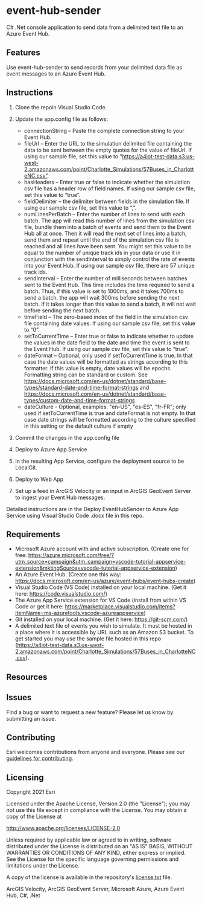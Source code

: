 # event-hub-sender
C# .Net console application to send data from a delimited text file to an Azure Event Hub.



## Features
Use event-hub-sender to send records from your delimited data file as event messages to an Azure Event Hub. 

## Instructions

1. Clone the repoin Visual Studio Code.
2. Update the app.config file as follows:

    -	connectionString – Paste the complete connection string to your Event Hub.
    -	fileUrl – Enter the URL to the simulation delimited file containing the data to be sent between the empty quotes for the value of fileUrl. If using our sample file, set this value to “https://a4iot-test-data.s3.us-west-2.amazonaws.com/point/Charlotte_Simulations/57Buses_in_CharlotteNC.csv”.
    -	hasHeaders – Enter true or false to indicate whether the simulation csv file has a header row of field names. If using our sample csv file, set this value to “true”.
    -	fieldDelimiter – the delimiter between fields in the simulation file. If using our sample csv file, set this value to “,”.
    -	numLinesPerBatch – Enter the number of lines to send with each batch. The app will read this number of lines from the simulation csv file, bundle them into a batch of events and send them to the Event Hub all at once. Then it will read the next set of lines into a batch, send them and repeat until the end of the simulation csv file is reached and all lines have been sent. You might set this value to be equal to the number of unique track ids in your data or use it in conjunction with the sendInterval to simply control the rate of events into your Event Hub. If using our sample csv file, there are 57 unique track ids.
    -	sendInterval – Enter the number of milliseconds between batches sent to the Event Hub. This time includes the time required to send a batch. Thus, if this value is set to 1000ms, and it takes 700ms to send a batch, the app will wait 300ms before sending the next batch. If it takes longer than this value to send a batch, it will not wait before sending the next batch.
    -	timeField – The zero-based index of the field in the simulation csv file containing date values. If using our sample csv file, set this value to “0”.
    -	setToCurrentTime – Enter true or false to indicate whether to update the values in the date field to the date and time the event is sent to the Event Hub. If using our sample csv file, set this value to “true”. 
    -	dateFormat – Optional, only used if setToCurrentTime is true. In that case the date values will be formatted as strings according to this formatter. If this value is empty, date values will be epochs. Formatting string can be standard or custom. See https://docs.microsoft.com/en-us/dotnet/standard/base-types/standard-date-and-time-format-strings and https://docs.microsoft.com/en-us/dotnet/standard/base-types/custom-date-and-time-format-strings
    -	dateCulture - Optional, examples: "en-US", "es-ES", "fr-FR"; only used if setToCurrentTime is true and dateFormat is not empty. In that case date strings will be formatted according to the culture specified in this setting or the default culture if empty

3. Commit the changes in the app.config file
4. Deploy to Azure App Service
5. In the resulting App Service, configure the deployment source to be LocalGit.
6. Deploy to Web App
7. Set up a feed in ArcGIS Velocity or an input in ArcGIS GeoEvent Server to ingest your Event Hub messages.

Detailed instructions are in the Deploy EventHubSender to Azure App Service using Visual Studio Code .docx file in this repo.

## Requirements
 
* Microsoft Azure account with and active subscription. (Create one for free: https://azure.microsoft.com/free/?utm_source=campaign&utm_campaign=vscode-tutorial-appservice-extension&mktingSource=vscode-tutorial-appservice-extension)
* An Azure Event Hub. (Create one this way: https://docs.microsoft.com/en-us/azure/event-hubs/event-hubs-create)
* Visual Studio Code (VS Code) installed on your local machine. (Get it here: https://code.visualstudio.com/)
* The Azure App Service extension for VS Code (install from within VS Code or get it here: https://marketplace.visualstudio.com/items?itemName=ms-azuretools.vscode-azureappservice)
* Git installed on your local machine. (Get it here: https://git-scm.com/)
* A delimited text file of events you wish to simulate. It must be hosted in a place where it is accessible by URL such as an Amazon S3 bucket. To get started you may use the sample file hosted in this repo (https://a4iot-test-data.s3.us-west-2.amazonaws.com/point/Charlotte_Simulations/57Buses_in_CharlotteNC.csv).


## Resources


## Issues

Find a bug or want to request a new feature?  Please let us know by submitting an issue.

## Contributing

Esri welcomes contributions from anyone and everyone. Please see our [guidelines for contributing](https://github.com/esri/contributing).

## Licensing
Copyright 2021 Esri

Licensed under the Apache License, Version 2.0 (the "License");
you may not use this file except in compliance with the License.
You may obtain a copy of the License at

   http://www.apache.org/licenses/LICENSE-2.0

Unless required by applicable law or agreed to in writing, software
distributed under the License is distributed on an "AS IS" BASIS,
WITHOUT WARRANTIES OR CONDITIONS OF ANY KIND, either express or implied.
See the License for the specific language governing permissions and
limitations under the License.

A copy of the license is available in the repository's [license.txt]( https://github.com/kengorton/event-hub-sender/blob/master/license.txt) file.

ArcGIS Velocity, ArcGIS GeoEvent Server, Microsoft Azure, Azure Event Hub, C#, .Net
